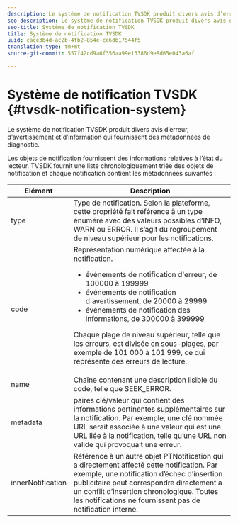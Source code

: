 ```yaml
---
description: Le système de notification TVSDK produit divers avis d’erreur, d’avertissement et d’information qui fournissent des métadonnées de diagnostic.
seo-description: Le système de notification TVSDK produit divers avis d’erreur, d’avertissement et d’information qui fournissent des métadonnées de diagnostic.
seo-title: Système de notification TVSDK
title: Système de notification TVSDK
uuid: cace3b4d-ac2b-4fb2-854e-ce6db17544f5
translation-type: tm+mt
source-git-commit: 557f42cd9a6f356aa99e13386d9e8d65e043a6af

---
```



# Système de notification TVSDK {#tvsdk-notification-system}

Le système de notification TVSDK produit divers avis d’erreur, d’avertissement et d’information qui fournissent des métadonnées de diagnostic.

Les objets de notification fournissent des informations relatives à l’état du lecteur. TVSDK fournit une liste chronologiquement triée des objets de notification et chaque notification contient les métadonnées suivantes :

<table frame="all" colsep="1" rowsep="1" id="table_DBA8CACF02DB4AF2B053E560850B49CE"> 
 <thead> 
  <tr rowsep="1"> 
   <th colname="1" class="entry"> Elément </th> 
   <th colname="2" class="entry"> Description </th> 
  </tr> 
 </thead>
 <tbody> 
  <tr rowsep="1"> 
   <td colname="1"><span class="codeph"> type</span> </td> 
   <td colname="2"> Type de notification. Selon la plateforme, cette propriété fait référence à un type énuméré avec des valeurs possibles d’INFO, WARN ou ERROR. Il s’agit du regroupement de niveau supérieur pour les notifications. </td> 
  </tr> 
  <tr rowsep="1"> 
   <td colname="1"><span class="codeph"> code</span> </td> 
   <td colname="2">Représentation numérique affectée à la notification. 
    <ul id="ul_31AB497C6FFA452496DD09B0D78687B9"> 
     <li id="li_53E75022C50246E0982E315D04EFD8B3">événements de notification d'erreur, de 100000 à 199999 </li> 
     <li id="li_11AE91D1325E4F718228E662C9C55F9A">événements de notification d'avertissement, de 20000 à 29999 </li> 
     <li id="li_6D3EA03845294DC2BAD1ACF507639E51">événements de notification des informations, de 300000 à 399999 </li> 
    </ul> <p>Chaque plage de niveau supérieur, telle que les erreurs, est divisée en sous-plages, par exemple de 101 000 à 101 999, ce qui représente des erreurs de lecture. </p> </td> 
  </tr> 
  <tr rowsep="1"> 
   <td colname="1"><span class="codeph"> name</span> </td> 
   <td colname="2">Chaîne contenant une description lisible du code, telle que <span class="codeph"> SEEK_ERROR</span>. </td> 
  </tr> 
  <tr rowsep="1"> 
   <td colname="1"><span class="codeph"> metadata</span> </td> 
   <td colname="2">paires clé/valeur qui contient des informations pertinentes supplémentaires sur la notification. Par exemple, une clé nommée <span class="codeph"> URL</span> serait associée à une valeur qui est une URL liée à la notification, telle qu’une URL non valide qui provoquait une erreur. </td> 
  </tr> 
  <tr rowsep="0"> 
   <td colname="1"><span class="codeph"> innerNotification</span> </td> 
   <td colname="2">Référence à un autre objet <span class="codeph"> PTNotification</span> qui a directement affecté cette notification. Par exemple, une notification d’échec d’insertion publicitaire peut correspondre directement à un conflit d’insertion chronologique. Toutes les notifications ne fournissent pas de notification interne. </td> 
  </tr> 
 </tbody> 
</table>